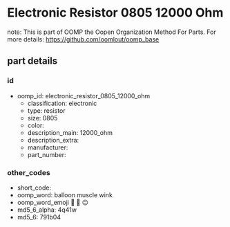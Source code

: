 # Electronic Resistor 0805 12000 Ohm  

note: This is part of OOMP the Oopen Organization Method For Parts. For more details: https://github.com/oomlout/oomp_base

##  part details





### id
* oomp_id: electronic_resistor_0805_12000_ohm
  * classification: electronic
  * type: resistor
  * size: 0805
  * color: 
  * description_main: 12000_ohm
  * description_extra: 
  * manufacturer: 
  * part_number: 

### other_codes
* short_code: 
* oomp_word: balloon muscle wink
* oomp_word_emoji :balloon: :muscle: :wink:
* md5_6_alpha: 4q41w
* md5_6: 791b04